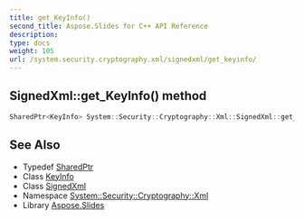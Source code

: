 ```yaml
---
title: get_KeyInfo()
second_title: Aspose.Slides for C++ API Reference
description: 
type: docs
weight: 105
url: /system.security.cryptography.xml/signedxml/get_keyinfo/
---
```

## SignedXml::get_KeyInfo() method




```cpp
SharedPtr<KeyInfo> System::Security::Cryptography::Xml::SignedXml::get_KeyInfo()
```

## See Also

* Typedef [SharedPtr](../../../system/sharedptr/)
* Class [KeyInfo](../../keyinfo/)
* Class [SignedXml](../)
* Namespace [System::Security::Cryptography::Xml](../../)
* Library [Aspose.Slides](../../../)